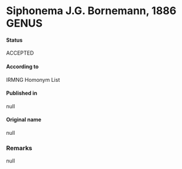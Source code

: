 # Siphonema J.G. Bornemann, 1886 GENUS

#### Status
ACCEPTED

#### According to
IRMNG Homonym List

#### Published in
null

#### Original name
null

### Remarks
null